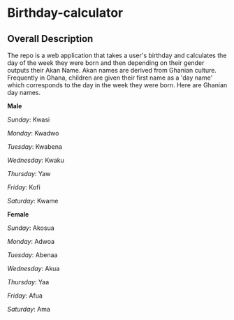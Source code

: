 Birthday-calculator
===

##  **Overall Description**

The repo is a web application that takes a user's birthday and calculates the day of the week they were born and then depending on their gender outputs their Akan Name. 
Akan names are derived from Ghanian culture. Frequently in Ghana, children are given their first name as a 'day name' which corresponds to the day in the week they were born. Here are Ghanian day names.

**Male**

*Sunday*: Kwasi

*Monday*: Kwadwo

*Tuesday*: Kwabena

*Wednesday*: Kwaku

*Thursday*:  Yaw

*Friday*: Kofi

*Saturday*: Kwame

**Female**

*Sunday*: Akosua

*Monday*: Adwoa

*Tuesday*: Abenaa

*Wednesday*: Akua

*Thursday*:  Yaa

*Friday*: Afua

*Saturday*: Ama
